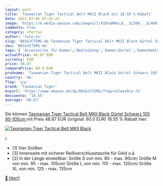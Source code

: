 ```yaml
---
layout: post
title: 'Tasmanian Tiger Tactical Belt MKII Black mit 18.55 % Rabatt'
date: 2021-07-05 07:41:23
image: 'https://m.media-amazon.com/images/I/41DVuMHocJL._SL500_._SL400_.jpg'
comments: true
category: ofertas
author: 'tole.es'
slug: 'B01GJCTSMS-de Tasmanian Tiger Tactical Belt MKII Black Gürtel Schwarz...'
sku: 'B01GJCTSMS-de'
tags: [ 'Accessoires für Damen','Bekleidung','Damen-Gürtel','Damenbekleidung','tasmanian tiger', ]
actualPrice: 48.87 EUR
currency: EUR
price: 48.87
comparePrice: 60.0 EUR
prodname: 'Tasmanian Tiger Tactical Belt MKII Black Gürtel Schwarz 105  90-105cm '
country: 'de'
flag: '🇩🇪'
brand: 'Tasmanian Tiger'
buyurl: 'https://www.amazon.de/dp/B01GJCTSMS/?tag=tolees0ca-21'
descuento: '18.55'
average: '48.87'
---
```


Sie können [Tasmanian Tiger Tactical Belt MKII Black Gürtel Schwarz 105  90-105cm ](https://www.amazon.de/dp/B01GJCTSMS/?tag=tolees0ca-21) mit Preis 48.87 EUR (original: 60.0 EUR) 18.55 % Rabatt hier:

[![Tasmanian Tiger Tactical Belt MKII Black](https://m.media-amazon.com/images/I/41DVuMHocJL._SL500_._SL400_.jpg)](https://www.amazon.de/dp/B01GJCTSMS/?tag=tolees0ca-21)

ℹ️:

- [1] Vier Größen
- [3] Innenseite mit sicherer Reißverschlusstasche für Geld o.ä
- [2] In der Länge einstellbar: Größe S von min. 80 - max. 90cm/ Größe M von min. 95 - max. 105cm/ Größe L von min. 110 - max. 120cm/ Größe XL von min. 125 - max. 135cm

[🛒 Hier!!](https://www.amazon.de/dp/B01GJCTSMS/?tag=tolees0ca-21)
